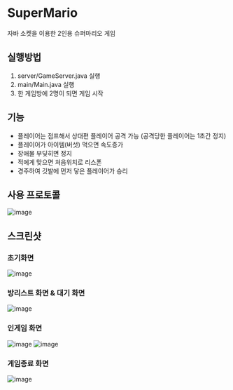 # SuperMario
자바 소켓을 이용한 2인용 슈퍼마리오 게임

## 실행방법
1. server/GameServer.java 실행
2. main/Main.java 실행
3. 한 게임방에 2명이 되면 게임 시작

## 기능
* 플레이어는 점프해서 상대편 플레이어 공격 가능 (공격당한 플레이어는 1초간 정지)
* 플레이어가 아이템(버섯) 먹으면 속도증가
* 장애물 부딪히면 정지 
* 적에게 맞으면 처음위치로 리스폰
* 경주하여 깃발에 먼저 닿은 플레이어가 승리

## 사용 프로토콜
![image](https://user-images.githubusercontent.com/90665186/206905358-59bc8dcf-204e-4165-ac39-871a1d24c6f9.png)

## 스크린샷

### 초기화면
![image](https://user-images.githubusercontent.com/90665186/206905245-1bb3456a-de73-4d0f-941d-b32ca3781813.png)

### 방리스트 화면 & 대기 화면
![image](https://user-images.githubusercontent.com/90665186/206905274-61007e1a-997a-4ed6-98b9-22ff6265d68f.png)

### 인게임 화면
![image](https://user-images.githubusercontent.com/90665186/206905296-f71b9726-b7a5-4c65-bb9c-28cb2686e2fa.png)
![image](https://user-images.githubusercontent.com/90665186/206905304-c88607fe-cebd-40b6-be44-f41becff10cf.png)

### 게임종료 화면
![image](https://user-images.githubusercontent.com/90665186/206905317-5a089cc9-fb67-4766-8ed6-f8a79cc8044b.png)
